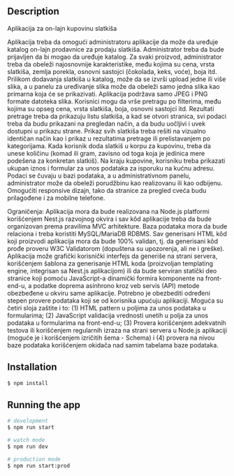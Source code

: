 ## Description

Aplikacija za on-lajn kupovinu slatkiša

Aplikacija treba da omogući administratoru aplikacije da može da uređuje katalog on-lajn prodavnice za prodaju slatkiša. Administrator treba da bude prijavljen da bi mogao da uređuje katalog. Za svaki proizvod, administrator treba da obeleži najosnovnije karakteristike, među kojima su cena, vrsta slatkiša, zemlja porekla, osnovni sastojci (čokolada, keks, voće), boja itd. Prilikom dodavanja slatkiša u katalog, može da se izvrši upload jedne ili više slika, a u panelu za uređivanje slika može da obeleži samo jedna slika kao primarna koja će se prikazivati. Aplikacija podržava samo JPEG i PNG formate datoteka slika. Korisnici mogu da vrše pretragu po filterima, među kojima su opseg cena, vrsta slatkiša, boja, osnovni sastojci itd. Rezultati pretrage treba da prikazuju listu slatkiša, a kad se otvori stranica, svi podaci treba da budu prikazani na pregledan način, a da budu uočljivi i uvek dostupni u prikazu strane. Prikaz svih slatkiša treba rešiti na vizualno identičan način kao i prikaz u rezultatima pretrage ili prelistavanjem po kategorijama. Kada korisnik doda slatkiš u korpu za kupovinu, treba da unese količinu (komad ili gram, zavisno od toga koja je jedinica mere podešena za konkretan slatkiš). Na kraju kupovine, korisniku treba prikazati ukupan iznos i formular za unos podataka za isporuku na kućnu adresu. Podaci se čuvaju u bazi podataka, a u administrativnom panelu, administrator može da obeleži porudžbinu kao realizovanu ili kao odbijenu. Omogućiti responsive dizajn, tako da stranice za pregled cveća budu prilagođene i za mobilne telefone.

Ograničenja:
Aplikacija mora da bude realizovana na Node.js platformi korišćenjem Nest.js razvojnog okvira i sav kôd aplikacije treba da bude organizovan prema pravilima MVC arhitekture. Baza podataka mora da bude relaciona i treba koristiti MySQL/MariaDB RDBMS. Sav generisani HTML kôd koji proizvodi aplikacija mora da bude 100% validan, tj. da generisani kôd prođe proveru W3C Validatorom (dopuštena su upozorenja, ali ne i greške). Aplikacija može grafički korisnički interfejs da generiše na strani servera, korišćenjem šablona za generisanje HTML koda (proizvoljan templating engine, integrisan sa Nest.js aplikacijom) ili da bude serviran statički deo stranice koji pomoću JavaScript-a dinamički formira komponente na front-end-u, a podatke doprema asinhrono kroz veb servis (API) metode obezbeđene u okviru same aplikacije.
Potrebno je obezbediti određeni stepen provere podataka koji se od korisnika upućuju aplikaciji. Moguća su četiri sloja zaštite i to: (1) HTML pattern u poljima za unos podataka u formularima; (2) JavaScript validacija vrednosti unetih u polja za unos podataka u formularima na front-end-u; (3) Provera korišćenjem adekvatnih testova ili korišćenjem regularnih izraza na strani servera u Node.js aplikaciji (moguće je i korišćenjem izričitih šema - Schema) i (4) provera na nivou baze podataka korišćenjem okidača nad samim tabelama baze podataka.

## Installation

```bash
$ npm install
```

## Running the app

```bash
# development
$ npm run start

# watch mode
$ npm run dev

# production mode
$ npm run start:prod
```

